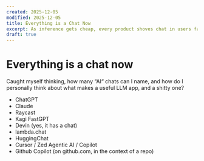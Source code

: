 ```yaml
---
created: 2025-12-05
modified: 2025-12-05
title: Everything is a Chat Now
excerpt: As inference gets cheap, every product shoves chat in users face.What makes a useful chat, though?
draft: true
---
```

# Everything is a chat now

Caught myself thinking, how many “AI“ chats can I name, and how do I personally think about what makes a useful LLM app, and a shitty one?

- ChatGPT
- Claude
- Raycast
- Kagi FastGPT
- Devin (yes, it has a chat)
- lambda.chat
- HuggingChat
- Cursor / Zed Agentic AI / Copilot
- Github Copilot (on github.com, in the context of a repo)
